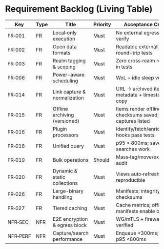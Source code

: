 # Requirement Backlog (Living Table)

| Key | Type | Title | Priority | Acceptance Criteria | Owner | Status |
| --- | --- | --- | --- | --- | --- | --- |
| FR‑001 | FR | Local‑only execution | Must | No external egress; tests verify | You | Draft |
| FR‑002 | FR | Open data formats | Must | Readable externally; round-trip tests | You | Draft |
| FR‑003 | FR | Realm tagging & scoping | Must | Zero cross‑realm retrievals in tests | You | Draft |
| FR‑006 | FR | Power-aware scheduling | Must | WoL + idle sleep verified | You | Draft |
| FR‑014 | FR | Link capture & normalization | Must | URL → archived item with metadata + timestamped copy | You | Draft |
| FR‑015 | FR | Offline archiving (versioned) | Must | Items render offline; checksums saved; captures listed | You | Draft |
| FR‑016 | FR | Plugin processors | Must | Identify/fetch/enrich/render hooks pass tests | You | Draft |
| FR‑018 | FR | Unified query | Must | p95 < 800ms; saved searches work | You | Draft |
| FR‑019 | FR | Bulk operations | Should | Mass‑tag/move/export with audit | You | Draft |
| FR‑020 | FR | Dynamic & static collections | Must | Views auto‑refresh; exports reproducible | You | Draft |
| FR‑026 | FR | Large-binary handling | Must | Manifests; integrity via checksums | You | Draft |
| FR‑027 | FR | Tiered caching | Must | Cache metrics; offline manifests enable browsing | You | Draft |
| NFR‑SEC | NFR | E2E encryption & egress block | Must | WG/mTLS + firewall verified | You | Draft |
| NFR‑PERF | NFR | Capture/search performance | Must | Enqueue <300ms; query p95 <800ms | You | Draft |
